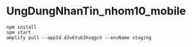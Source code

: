 # UngDungNhanTin_nhom10_mobile

```
npm install
npm start
amplify pull --appId d3v6tub3hxqgch --envName staging

```
